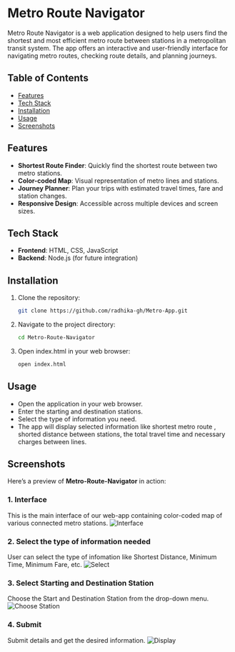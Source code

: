 # Metro Route Navigator

Metro Route Navigator is a web application designed to help users find the shortest and most efficient metro route between stations in a metropolitan transit system. The app offers an interactive and user-friendly interface for navigating metro routes, checking route details, and planning journeys.
## Table of Contents

- [Features](#features)
- [Tech Stack](#techstack)
- [Installation](#installation)
- [Usage](#usage)
- [Screenshots](#screenshots)
  
## Features

- **Shortest Route Finder**: Quickly find the shortest route between two metro stations.
- **Color-coded Map**: Visual representation of metro lines and stations.
- **Journey Planner**: Plan your trips with estimated travel times, fare and station changes.
- **Responsive Design**: Accessible across multiple devices and screen sizes.

## Tech Stack

- **Frontend**: HTML, CSS, JavaScript
- **Backend**: Node.js (for future integration)

## Installation

1. Clone the repository:
   ```bash
   git clone https://github.com/radhika-gh/Metro-App.git
2. Navigate to the project directory:
   ```bash
   cd Metro-Route-Navigator
3. Open index.html in your web browser:
   ```bash
   open index.html
   
## Usage

- Open the application in your web browser.
- Enter the starting and destination stations.
- Select the type of information you need.
- The app will display selected information like shortest metro route , shorted distance between stations, the total travel time and necessary charges between lines.

## Screenshots
Here’s a preview of **Metro-Route-Navigator** in action:

### 1. Interface
This is the main interface of our web-app containing color-coded map of various connected metro stations.
![Interface](assets/interface.png)

### 2. Select the type of information needed
User can select the type of infomation like Shortest Distance, Minimum Time, Minimum Fare, etc.
![Select](assets/information.png)

### 3. Select Starting and Destination Station
Choose the Start and Destination Station from the drop-down menu.
![Choose Station](assets/station.png)

### 4. Submit 
Submit details and get the desired information.
![Display](assets/display.png)
